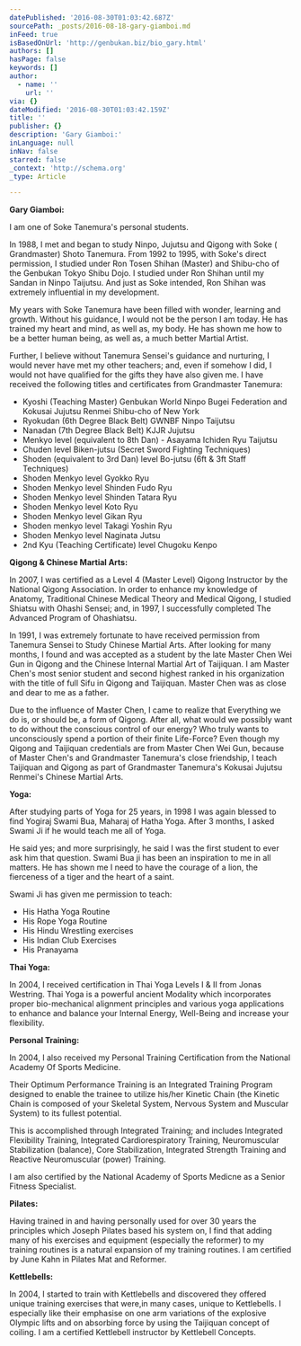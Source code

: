 ```yaml
---
datePublished: '2016-08-30T01:03:42.687Z'
sourcePath: _posts/2016-08-18-gary-giamboi.md
inFeed: true
isBasedOnUrl: 'http://genbukan.biz/bio_gary.html'
authors: []
hasPage: false
keywords: []
author:
  - name: ''
    url: ''
via: {}
dateModified: '2016-08-30T01:03:42.159Z'
title: ''
publisher: {}
description: 'Gary Giamboi:'
inLanguage: null
inNav: false
starred: false
_context: 'http://schema.org'
_type: Article

---
```

**Gary Giamboi:**

I am one of Soke Tanemura's personal students.

In 1988, I met and began to study Ninpo, Jujutsu and Qigong with Soke ( Grandmaster) Shoto Tanemura. From 1992 to 1995, with Soke's direct permission, I studied under Ron Tosen Shihan (Master) and Shibu-cho of the Genbukan Tokyo Shibu Dojo. I studied under Ron Shihan until my Sandan in Ninpo Taijutsu. And just as Soke intended, Ron Shihan was extremely influential in my development.

My years with Soke Tanemura have been filled with wonder, learning and growth. Without his guidance, I would not be the person I am today. He has trained my heart and mind, as well as, my body. He has shown me how to be a better human being, as well as, a much better Martial Artist.

Further, I believe without Tanemura Sensei's guidance and nurturing, I would never have met my other teachers; and, even if somehow I did, I would not have qualified for the gifts they have also given me. I have received the following titles and certificates from Grandmaster Tanemura:

* Kyoshi (Teaching Master) Genbukan World Ninpo Bugei Federation and Kokusai Jujutsu Renmei Shibu-cho of New York
* Ryokudan (6th Degree Black Belt) GWNBF Ninpo Taijutsu
* Nanadan (7th Degree Black Belt) KJJR Jujutsu
* Menkyo level (equivalent to 8th Dan) - Asayama Ichiden Ryu Taijutsu
* Chuden level Biken-jutsu (Secret Sword Fighting Techniques)
* Shoden (equivalent to 3rd Dan) level Bo-jutsu (6ft & 3ft Staff Techniques)
* Shoden Menkyo level Gyokko Ryu
* Shoden Menkyo level Shinden Fudo Ryu
* Shoden Menkyo level Shinden Tatara Ryu
* Shoden Menkyo level Koto Ryu
* Shoden Menkyo level Gikan Ryu
* Shoden menkyo level Takagi Yoshin Ryu
* Shoden Menkyo level Naginata Jutsu
* 2nd Kyu (Teaching Certificate) level Chugoku Kenpo

**Qigong & Chinese Martial Arts:**

In 2007, I was certified as a Level 4 (Master Level) Qigong Instructor by the National Qigong Association. In order to enhance my knowledge of Anatomy, Traditional Chinese Medical Theory and Medical Qigong, I studied Shiatsu with Ohashi Sensei; and, in 1997, I successfully completed The Advanced Program of Ohashiatsu.

In 1991, I was extremely fortunate to have received permission from Tanemura Sensei to Study Chinese Martial Arts. After looking for many months, I found and was accepted as a student by the late Master Chen Wei Gun in Qigong and the Chinese Internal Martial Art of Taijiquan. I am Master Chen's most senior student and second highest ranked in his organization with the title of full Sifu in Qigong and Taijiquan. Master Chen was as close and dear to me as a father.

Due to the influence of Master Chen, I came to realize that Everything we do is, or should be, a form of Qigong. After all, what would we possibly want to do without the conscious control of our energy? Who truly wants to unconsciously spend a portion of their finite Life-Force? Even though my Qigong and Taijiquan credentials are from Master Chen Wei Gun, because of Master Chen's and Grandmaster Tanemura's close friendship, I teach Taijiquan and Qigong as part of Grandmaster Tanemura's Kokusai Jujutsu Renmei's Chinese Martial Arts.

**Yoga:**

After studying parts of Yoga for 25 years, in 1998 I was again blessed to find Yogiraj Swami Bua, Maharaj of Hatha Yoga. After 3 months, I asked Swami Ji if he would teach me all of Yoga.

He said yes; and more surprisingly, he said I was the first student to ever ask him that question. Swami Bua ji has been an inspiration to me in all matters. He has shown me I need to have the courage of a lion, the fierceness of a tiger and the heart of a saint.

Swami Ji has given me permission to teach:

* His Hatha Yoga Routine
* His Rope Yoga Routine
* His Hindu Wrestling exercises
* His Indian Club Exercises
* His Pranayama

**Thai Yoga:**

In 2004, I received certification in Thai Yoga Levels I & II from Jonas Westring. Thai Yoga is a powerful ancient Modality which incorporates proper bio-mechanical alignment principles and various yoga applications to enhance and balance your Internal Energy, Well-Being and increase your flexibility.

**Personal Training:**

In 2004, I also received my Personal Training Certification from the National Academy Of Sports Medicine.

Their Optimum Performance Training is an Integrated Training Program designed to enable the trainee to utilize his/her Kinetic Chain (the Kinetic Chain is composed of your Skeletal System, Nervous System and Muscular System) to its fullest potential.

This is accomplished through Integrated Training; and includes Integrated Flexibility Training, Integrated Cardiorespiratory Training, Neuromuscular Stabilization (balance), Core Stabilization, Integrated Strength Training and Reactive Neuromuscular (power) Training.

I am also certified by the National Academy of Sports Medicne as a Senior Fitness Specialist.

**Pilates:**

Having trained in and having personally used for over 30 years the principles which Joseph Pilates based his system on, I find that adding many of his exercises and equipment (especially the reformer) to my training routines is a natural expansion of my training routines. I am certified by June Kahn in Pilates Mat and Reformer.

**Kettlebells:**

In 2004, I started to train with Kettlebells and discovered they offered unique training exercises that were,in many cases, unique to Kettlebells. I especially like their emphasise on one arm variations of the explosive Olympic lifts and on absorbing force by using the Taijiquan concept of coiling. I am a certified Kettlebell instructor by Kettlebell Concepts.
